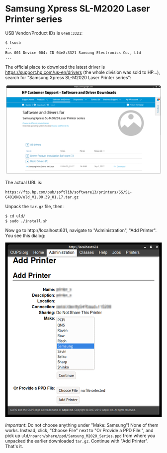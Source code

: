 # Samsung Xpress SL-M2020 Laser Printer series

USB Vendor/Product IDs is `04e8:3321`:

```
$ lsusb
...
Bus 001 Device 004: ID 04e8:3321 Samsung Electronics Co., Ltd
...
```

The official place to download the latest driver is https://support.hp.com/us-en/drivers (the whole division was sold to HP...), search
for "Samsung Xpress SL-M2020 Laser Printer series":

![Download from HP](download.png)

The actual URL is:

```
https://ftp.hp.com/pub/softlib/software13/printers/SS/SL-C4010ND/uld_V1.00.39_01.17.tar.gz
```

Unpack the `tar.gz` file, then:

```
$ cd uld/
$ sudo ./install.sh
```

Now go to http://localhost:631, navigate to "Administration", "Add Printer". You see this dialog:

![Add Printer Dialog](AddPrinterDialog.png)

*Important*: Do not choose anything under "Make: Samsung"! None of them works. Instead, click, "Choose File" next to "Or Provide a PPD File:",
and pick up `uld/noarch/share/ppd/Samsung_M2020_Series.ppd` from where you unpacked the earlier downloaded `tar.gz`. Continue with "Add Printer". That's it.


